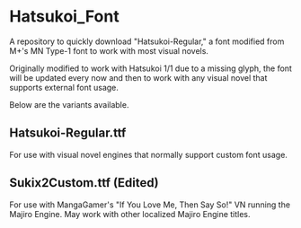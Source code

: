 # Hatsukoi_Font
A repository to quickly download "Hatsukoi-Regular," a font modified from M+'s MN Type-1 font to work with most visual novels.

Originally modified to work with Hatsukoi 1/1 due to a missing glyph, the font will be updated every now and then to work with any visual novel that supports external font usage.

Below are the variants available.

## Hatsukoi-Regular.ttf
For use with visual novel engines that normally support custom font usage.

## Sukix2Custom.ttf (Edited)
For use with MangaGamer's "If You Love Me, Then Say So!" VN running the Majiro Engine. May work with other localized Majiro Engine titles.
